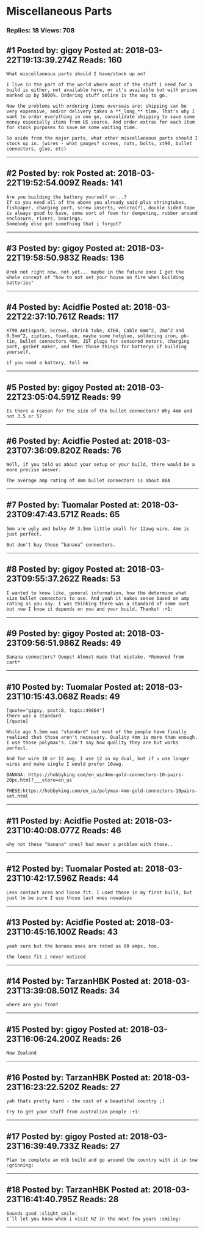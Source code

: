 # Miscellaneous Parts

### Replies: 18 Views: 708

## \#1 Posted by: gigoy Posted at: 2018-03-22T19:13:39.274Z Reads: 160

```
What miscellaneous parts should I have/stock up on?

I live in the part of the world where most of the stuff I need for a build is either, not available here, or it's available but with prices marked up by 5000%. Ordering stuff online is the way to go.

Now the problems with ordering items overseas are: shipping can be very expensive, and/or delivery takes a **_long_** time. That's why I want to order everything in one go, consolidate shipping to save some money especially items from US source. And order extras for each item for stock purposes to save me some waiting time.

So aside from the major parts, what other miscellaneous parts should I stock up in. (wires - what gauges? screws, nuts, bolts, xt90, bullet connectors, glue, etc)
```

---
## \#2 Posted by: rok Posted at: 2018-03-22T19:52:54.009Z Reads: 141

```
Are you building the battery yourself or...?
If so you need all of the above you already said plus shringtubes, fishpaper, charging port, screw inserts, velcro(?), double sided tape is always good to have, some sort of foam for dempening, rubber around enclosure, risers, bearings. 
Somebody else got something that i forgot?
```

---
## \#3 Posted by: gigoy Posted at: 2018-03-22T19:58:50.983Z Reads: 136

```
@rok not right now, not yet... maybe in the future once I get the whole concept of "how to not set your house on fire when building batteries"
```

---
## \#4 Posted by: Acidfie Posted at: 2018-03-22T22:37:10.761Z Reads: 117

```
XT90 Antispark, Screws, shrink tube, XT60, Cable 6mm^2, 2mm^2 and 0.5mm^2, zipties, foamtape, maybe some hotglue, soldering iron, pb-tin, bullet connectors 4mm, JST plugs for sensored motors, charging port, gasket maker, and then those things for batterys if building yourself.

if you need a battery, tell me
```

---
## \#5 Posted by: gigoy Posted at: 2018-03-22T23:05:04.591Z Reads: 99

```
Is there a reason for the size of the bullet connectors? Why 4mm and not 3.5 or 5?
```

---
## \#6 Posted by: Acidfie Posted at: 2018-03-23T07:36:09.820Z Reads: 76

```
Well, if you told us about your setup or your build, there would be a more precise answer.

The average amp rating of 4mm bullet connectors is about 80A
```

---
## \#7 Posted by: Tuomalar Posted at: 2018-03-23T09:47:43.571Z Reads: 65

```
5mm are ugly and bulky AF 3.5mm little small for 12awg wire. 4mm is just perfect.

But don’t buy those ”banana” connectors.
```

---
## \#8 Posted by: gigoy Posted at: 2018-03-23T09:55:37.262Z Reads: 53

```
I wanted to know like, general information, how the determine what size bullet connectors to use. And yeah it makes sense based on amp rating as you say. I was thinking there was a standard of some sort but now I know it depends on you and your build. Thanks! :+1:
```

---
## \#9 Posted by: gigoy Posted at: 2018-03-23T09:56:51.986Z Reads: 49

```
Banana connectors? Ooops! Almost made that mistake. *Removed from cart*
```

---
## \#10 Posted by: Tuomalar Posted at: 2018-03-23T10:15:43.068Z Reads: 49

```
[quote="gigoy, post:8, topic:49864"]
there was a standard
[/quote]

While ago 5.5mm was "standard" but most of the people have finally realised that those aren't necessary. Quality 4mm is more than enough. I use those polymax's. Can't say how quality they are but works perfect.

And for wire 10 or 12 awg. I use 12 in my dual, but if u use longer wires and make single I would prefer 10awg.

BANANA: https://hobbyking.com/en_us/4mm-gold-connectors-10-pairs-20pc.html?___store=en_us

THESE:https://hobbyking.com/en_us/polymax-4mm-gold-connectors-10pairs-set.html
```

---
## \#11 Posted by: Acidfie Posted at: 2018-03-23T10:40:08.077Z Reads: 46

```
why not these "banana" ones? had never a problem with those..
```

---
## \#12 Posted by: Tuomalar Posted at: 2018-03-23T10:42:17.596Z Reads: 44

```
Less contact area and loose fit. I used those in my first build, but just to be sure I use those last ones nowadays
```

---
## \#13 Posted by: Acidfie Posted at: 2018-03-23T10:45:16.100Z Reads: 43

```
yeah sure but the banana ones are rated as 80 amps, too. 

the loose fit i never noticed
```

---
## \#14 Posted by: TarzanHBK Posted at: 2018-03-23T13:39:08.501Z Reads: 34

```
where are you from?
```

---
## \#15 Posted by: gigoy Posted at: 2018-03-23T16:06:24.200Z Reads: 26

```
New Zealand
```

---
## \#16 Posted by: TarzanHBK Posted at: 2018-03-23T16:23:22.520Z Reads: 27

```
yah thats pretty hard - the cost of a beautiful country ;)

Try to get your stuff from australian people :+1:
```

---
## \#17 Posted by: gigoy Posted at: 2018-03-23T16:39:49.733Z Reads: 27

```
Plan to complete an mtb build and go around the country with it in tow :grinning:
```

---
## \#18 Posted by: TarzanHBK Posted at: 2018-03-23T16:41:40.795Z Reads: 28

```
Sounds good :slight_smile:
I´ll let you know when i visit NZ in the next few years :smiley:
```

---
